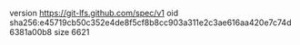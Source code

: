version https://git-lfs.github.com/spec/v1
oid sha256:e45719cb50c352e4de8f5cf8b8cc903a311e2c3ae616aa420e7c74d6381a00b8
size 6621
